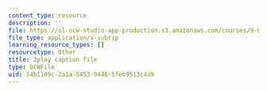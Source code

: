 ```yaml
---
content_type: resource
description: ''
file: https://ol-ocw-studio-app-production.s3.amazonaws.com/courses/9-04-sensory-systems-fall-2013/74b1109c2a1a545394465feb9513c4a9_oPb9AWMN2fY.vtt
file_type: application/x-subrip
learning_resource_types: []
resourcetype: Other
title: 3play caption file
type: OCWFile
uid: 74b1109c-2a1a-5453-9446-5feb9513c4a9
---
```

